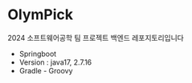 # OlymPick
2024 소프트웨어공학 팀 프로젝트 백엔드 레포지토리입니다

 - Springboot
 - Version : java17, 2.7.16
 - Gradle - Groovy
